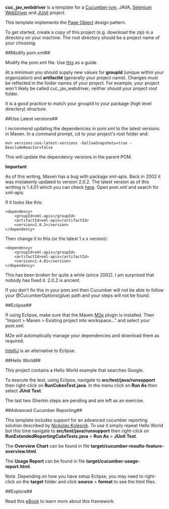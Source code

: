 **cuc_jav_webdriver** is a template for a [Cucumber-jvm](https://github.com/cucumber/cucumber-jvm), JAVA, [Selenium WebDriver](http://www.seleniumhq.org/projects/webdriver/) and [JUnit](http://junit.org/) project. 

This template implements the [Page Object](http://www.seleniumhq.org/docs/06_test_design_considerations.jsp#page-object-design-pattern) design pattern.

To get started, create a copy of this project (e.g. download the zip) in a directory on your machine. The root directory should be a project name of your choosing.

##Modify pom.xml##

Modify the pom.xml file.  Use [this](https://maven.apache.org/pom.html) as a guide.

At a minimum you should supply new values for **groupId** (unique within your organization) and **artifactId** (generally your project name). Changes must be reflected in the folder names of your project. For example, your project won't likely be called cuc_jav_webdriver; neither should your project root folder.

It is a good practice to match your groupId to your package (high level directory) structure.

##Use Latest versions##

I recommend updating the dependencies in pom.xml to the latest versions in Maven.  In a command prompt, cd to your project's root folder and:

    mvn versions:use-latest-versions -DallowSnapshots=true -DexcludeReactor=false

This will update the dependency versions in the parent POM.

**Important** 

As of this writing, Maven has a bug with package xml-apis. Back in 2002 it was mistakenly updated to version 2.0.2.  The latest version as of this writting is 1.4.01 which you can check [here](http://mvnrepository.com/artifact/xml-apis/xml-apis).
Open pom.xml and search for xml-apis

If it looks like this:

    <dependency>
	    <groupId>xml-apis</groupId>
	    <artifactId>xml-apis</artifactId>
	    <version>2.0.2</version>
    </dependency>

Then change it to this (or the latest 1.x.x version):

    <dependency>
      	<groupId>xml-apis</groupId>
    	<artifactId>xml-apis</artifactId>
    	<version>1.4.01</version>
    </dependency>

This has been broken for quite a while (since 2002).  I am surprised that nobody has fixed it. 2.0.2 is ancient.

If you don't fix this in your pom.xml then Cucumber will not be able to follow your @CucumberOptions(glue) path and your steps will not be found.

##Eclipse##

If using Eclipse, make sure that the Maven [M2e](http://www.eclipse.org/m2e/) plugin is installed.  Then "Import > Maven > Existing project into workspace..." and select your pom.xml.

M2e will automatically manage your dependencies and download them as required.

[IntelliJ](https://www.jetbrains.com/idea/) is an alternative to Eclipse.

##Hello World##

This project contains a Hello World example that searches Google.

To execute the test, using Eclipse, navigate to **src/test/java/runsupport** then right-click on **RunCukesTest.java**.
In the menu click on **Run As** then select **JUnit Test**.

The last two Gherkin steps are pending and are left as an exercise.

##Advanced Cucumber Reporting##

This template includes support for an advanced cucumber reporting solution described by [Nickolay Kolesnik](http://mkolisnyk.blogspot.com/2015/05/cucumber-jvm-advanced-reporting.html).  To use it simply repeat Hello World but this time navigate to **src/test/java/runsupport** then right-click on **RunExtendedReportingCukeTests.java** > **Run As** > **JUnit Test**.

The **Overview Chart** can be found in file **target/cucumber-results-feature-overview.html**.

The **Usage Report** can be found in file **target/cucumber-usage-report.html**.

Note. Depending on how you have setup Eclipse, you may need to right-click on the **target** folder and click **source** > **format** to see the html files.

##Explore##

Read this [eBook](https://www.gitbook.com/book/sukesh15/cucumber-jvm-test-framework-/details) to learn more about this framework.






